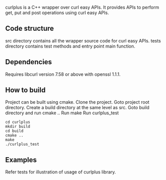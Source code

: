 curlplus is a C++ wrapper over curl easy APIs. 
It provides APIs to perform get, put and post operations using curl easy APIs.

## Code structure
src directory contains all the wrapper source code for curl easy APIs. 
tests directory contains test methods and entry point main function.

## Dependencies
Requires libcurl version 7.58 or above with openssl 1.1.1.

## How to build
Project can be built using cmake. 
Clone the project. Goto project root directory.
Create a build directory at the same level as src. 
Goto build directory and run cmake ..
Run make
Run curlplus_test

```
cd curlplus
mkdir build
cd build
cmake ..
make
./curlplus_test
```
## Examples
Refer tests for illustration of usage of curlplus library.
